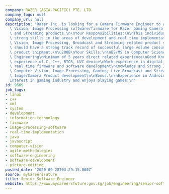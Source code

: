 ```yaml
---
company: RAZER (ASIA-PACIFIC) PTE. LTD.
company_logo: null
company_url: null
description: "Razer Inc. is looking for a Camera Firmware Engineer to work on Computer\
  \ Vision, Image Processing software/firmware for Razer Gaming Camera, Live Broadcast\
  \ and Streaming products.\n\nYour Responsibilities:\n\nThis individual must possess\
  \ strong skills in the areas of development and real time implementation of Computer\
  \ Vision, Image Processing, Broadcast and Streaming related product system. Candidate\
  \ should have a strong track record of successful large volume consumer video related\
  \ product shipment.\n\u200B\nYour Skills:\n\nBS/MS in Computer Science or Electrical\
  \ Engineering\nMinimum of 5 years direct related experience\nGood Knowledge and\
  \ experience of C, C++, RTOS, UVC device\nWork experience in digital image processing,\
  \ real time firmware and software development\nKnowledge and Strong Interests in\
  \ Computer Vision, Image Processing, Gaming, Live Broadcast and Streaming related\
  \ Image/Camera Product development\n\nBonus:\n\nExperience in Android Camera development\n\
  Interest in gaming industry and enjoys playing games!\n"
id: 9669
job_tags:
- linux
- c++
- xml
- system
- development
- information-technology
- firmware
- image-processing-software
- real-time-implementation
- java
- javascript
- computer-vision
- agile-methodologies
- software-engineering
- software-development
- picture-editing
posted_date: '2020-09-28T03:29:15.000Z'
source: myCareersFuture
title: Senior Software Engineer
website: https://www.mycareersfuture.gov.sg/job/engineering/senior-software-engineer-razer-9c95ef5da18d84efbd881f2b493027fa
---
```

